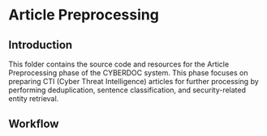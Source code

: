 # Article Preprocessing

## Introduction

This folder contains the source code and resources for the Article Preprocessing phase of the CYBERDOC system. This phase focuses on preparing CTI (Cyber Threat Intelligence) articles for further processing by performing deduplication, sentence classification, and security-related entity retrieval.

## Workflow






